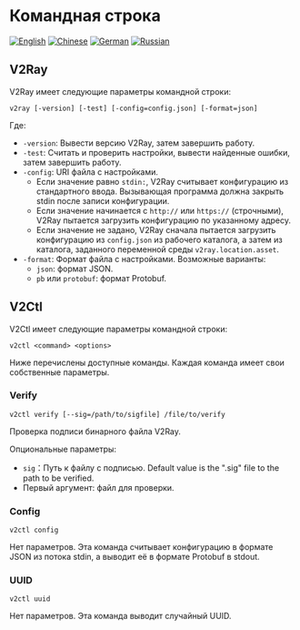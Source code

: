 # Командная строка

[![English](../resources/english.svg)](https://www.v2ray.com/en/welcome/command.html) [![Chinese](../resources/chinese.svg)](https://www.v2ray.com/chapter_00/command.html) [![German](../resources/german.svg)](https://www.v2ray.com/de/welcome/command.html) [![Russian](../resources/russian.svg)](https://www.v2ray.com/ru/welcome/command.html)

## V2Ray

V2Ray имеет следующие параметры командной строки:

```shell
v2ray [-version] [-test] [-config=config.json] [-format=json]
```

Где:

* `-version`: Вывести версию V2Ray, затем завершить работу.
* `-test`: Считать и проверить настройки, вывести найденные ошибки, затем завершить работу.
* `-config`: URI файла с настройками. 
  * Если значение равно `stdin:`, V2Ray считывает конфигурацию из стандартного ввода. Вызывающая программа должна закрыть stdin после записи конфигурации.
  * Если значение начинается с `http://` или `https://` (строчными), V2Ray пытается загрузить конфигурацию по указанному адресу.
  * Если значение не задано, V2Ray сначала пытается загрузить конфигурацию из `config.json` из рабочего каталога, а затем из каталога, заданного переменной среды `v2ray.location.asset`.
* `-format`: Формат файла с настройками. Возможные варианты: 
  * `json`: формат JSON.
  * `pb` или `protobuf`: формат Protobuf.

## V2Ctl

V2Ctl имеет следующие параметры командной строки:

```shell
v2ctl <command> <options>
```

Ниже перечислены доступные команды. Каждая команда имеет свои собственные параметры.

### Verify

`v2ctl verify [--sig=/path/to/sigfile] /file/to/verify`

Проверка подписи бинарного файла V2Ray.

Опциональные параметры:

* `sig`：Путь к файлу с подписью. Default value is the ".sig" file to the path to be verified.
* Первый аргумент: файл для проверки.

### Config

`v2ctl config`

Нет параметров. Эта команда считывает конфигурацию в формате JSON из потока stdin, а выводит её в формате Protobuf в stdout.

### UUID

`v2ctl uuid`

Нет параметров. Эта команда выводит случайный UUID.